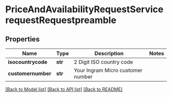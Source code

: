 # PriceAndAvailabilityRequestServicerequestRequestpreamble

## Properties
Name | Type | Description | Notes
------------ | ------------- | ------------- | -------------
**isocountrycode** | **str** | 2 Digit ISO country code | 
**customernumber** | **str** | Your Ingram Micro customer number | 

[[Back to Model list]](../README.md#documentation-for-models) [[Back to API list]](../README.md#documentation-for-api-endpoints) [[Back to README]](../README.md)

